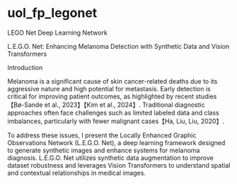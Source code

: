 # uol_fp_legonet
LEGO Net Deep Learning Network

L.E.G.O. Net: Enhancing Melanoma Detection with Synthetic Data and Vision Transformers

Introduction

Melanoma is a significant cause of skin cancer-related deaths due to its aggressive nature and high potential for metastasis. Early detection is critical for improving patient outcomes, as highlighted by recent studies【Bø-Sande et al., 2023】【Kim et al., 2024】. Traditional diagnostic approaches often face challenges such as limited labeled data and class imbalances, particularly with fewer malignant cases【Ha, Liu, Liu, 2020】.

To address these issues, I present the Locally Enhanced Graphic Observations Network (L.E.G.O. Net), a deep learning framework designed to generate synthetic images and enhance systems for melanoma diagnosis. L.E.G.O. Net utilizes synthetic data augmentation to improve dataset robustness and leverages Vision Transformers to understand spatial and contextual relationships in medical images.

